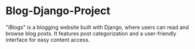 # Blog-Django-Project
"iBlogs" is a blogging website built with Django, where users can read and browse blog posts. It features post categorization and a user-friendly interface for easy content access.

